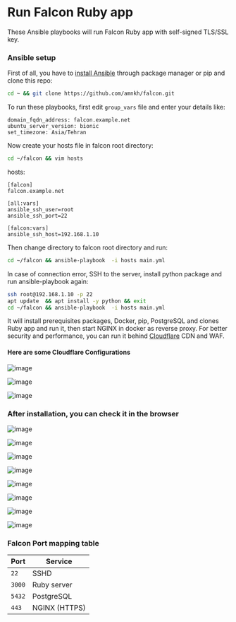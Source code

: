 # Run Falcon Ruby app

These Ansible playbooks will run Falcon Ruby app with self-signed TLS/SSL key.

### Ansible setup
First of all, you have to [install Ansible](https://docs.ansible.com/ansible/latest/installation_guide/intro_installation.html) through package manager or pip and clone this repo:
``` bash
cd ~ && git clone https://github.com/amnkh/falcon.git
```
To run these playbooks, first edit `group_vars` file and enter your details like:
```
domain_fqdn_address: falcon.example.net
ubuntu_server_version: bionic
set_timezone: Asia/Tehran
```
Now create your hosts file in falcon root directory:
``` bash
cd ~/falcon && vim hosts
```
hosts:
```
[falcon]
falcon.example.net

[all:vars]
ansible_ssh_user=root
ansible_ssh_port=22

[falcon:vars]
ansible_ssh_host=192.168.1.10
```
Then change directory to falcon root directory and run:
``` bash
cd ~/falcon && ansible-playbook  -i hosts main.yml
```
In case of connection error, SSH to the server, install python package and run ansible-playbook again:
``` bash
ssh root@192.168.1.10 -p 22
apt update  && apt install -y python && exit
cd ~/falcon && ansible-playbook  -i hosts main.yml
```
It will install prerequisites packages, Docker, pip, PostgreSQL and clones Ruby app and run it, then start NGINX in docker as reverse proxy. For better security and performance, you can run it behind [Cloudflare](https://www.cloudflare.com/) CDN and WAF.

#### Here are some Cloudflare Configurations

![image](documents/dns.png)

![image](documents/tls.png)

![image](documents/pagerules.png)

### After installation, you can check it in the browser

![image](documents/falcon1.png)

![image](documents/falcon2.png)

![image](documents/falcon3.png)

![image](documents/falcon4.png)

![image](documents/falcon8.png)

![image](documents/falcon5.png)

![image](documents/falcon6.png)

![image](documents/falcon7.png)

### Falcon Port mapping table
| Port | Service |
|---|---|
| `22` | SSHD |
| `3000` | Ruby server |
| `5432` | PostgreSQL |
| `443` | NGINX (HTTPS) |
